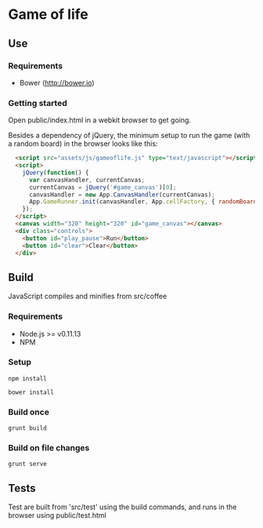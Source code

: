 # Game of life

## Use

### Requirements

  * Bower (http://bower.io)

### Getting started

Open public/index.html in a webkit browser to get going.

Besides a dependency of jQuery, the minimum setup to run the game (with a random board) in the browser looks like this:

```html
  <script src="assets/js/gameoflife.js" type="text/javascript"></script>
  <script>
    jQuery(function() {
      var canvasHandler, currentCanvas;
      currentCanvas = jQuery('#game_canvas')[0];
      canvasHandler = new App.CanvasHandler(currentCanvas);
      App.GameRunner.init(canvasHandler, App.cellFactory, { randomBoard: true});
    });
  </script>
  <canvas width="320" height="320" id="game_canvas"></canvas>
  <div class="controls">
    <button id="play_pause">Run</button>
    <button id="clear">Clear</button>
  </div>
```

## Build

JavaScript compiles and minifies from src/coffee

### Requirements

  * Node.js >= v0.11.13
  * NPM

### Setup

    npm install

    bower install

### Build once

    grunt build

### Build on file changes

    grunt serve

## Tests

Test are built from 'src/test' using the build commands, and runs in the browser using public/test.html
